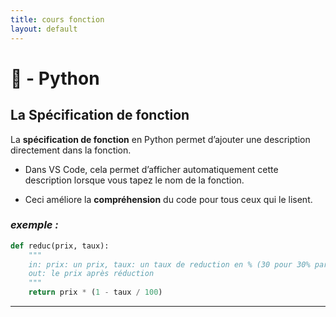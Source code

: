 ```yaml
---
title: cours fonction
layout: default
---
```


# 🐍 - Python  

## **La Spécification de fonction**

La **spécification de fonction** en Python permet d’ajouter une description directement dans la fonction.

* Dans VS Code, cela permet d’afficher automatiquement cette description lorsque vous tapez le nom de la fonction.

* Ceci améliore la **compréhension** du code pour tous ceux qui le lisent.

### *exemple :*

```python
def reduc(prix, taux):
    """
    in: prix: un prix, taux: un taux de reduction en % (30 pour 30% par ex)
    out: le prix après réduction
    """
    return prix * (1 - taux / 100)
```
---

